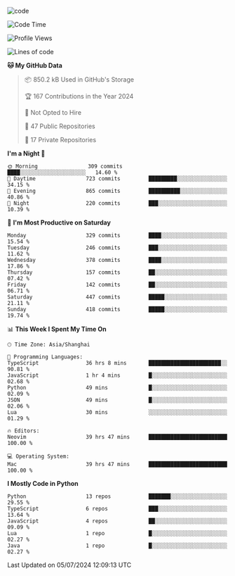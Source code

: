 
<!--
**liuyaanng/liuyaanng** is a ✨ _special_ ✨ repository because its `README.md` (this file) appears on your GitHub profile.

Here are some ideas to get you started:

- 🔭 I’m currently working on ...
- 🌱 I’m currently learning ...
- 👯 I’m looking to collaborate on ...
- 🤔 I’m looking for help with ...
- 💬 Ask me about ...
- 📫 How to reach me: ...
- 😄 Pronouns: ...
- ⚡ Fun fact: ...
-->


![code](https://cdn.jsdelivr.net/gh/liuyaanng/liuyaanng@1.0/code.gif) 

<!--START_SECTION:waka-->
![Code Time](http://img.shields.io/badge/Code%20Time-548%20hrs%205%20mins-blue)

![Profile Views](http://img.shields.io/badge/Profile%20Views-0-blue)

![Lines of code](https://img.shields.io/badge/From%20Hello%20World%20I%27ve%20Written-14.6%20million%20lines%20of%20code-blue)

**🐱 My GitHub Data** 

> 📦 850.2 kB Used in GitHub's Storage 
 > 
> 🏆 167 Contributions in the Year 2024
 > 
> 🚫 Not Opted to Hire
 > 
> 📜 47 Public Repositories 
 > 
> 🔑 17 Private Repositories 
 > 
**I'm a Night 🦉** 

```text
🌞 Morning                309 commits         ████░░░░░░░░░░░░░░░░░░░░░   14.60 % 
🌆 Daytime                723 commits         █████████░░░░░░░░░░░░░░░░   34.15 % 
🌃 Evening                865 commits         ██████████░░░░░░░░░░░░░░░   40.86 % 
🌙 Night                  220 commits         ███░░░░░░░░░░░░░░░░░░░░░░   10.39 % 
```
📅 **I'm Most Productive on Saturday** 

```text
Monday                   329 commits         ████░░░░░░░░░░░░░░░░░░░░░   15.54 % 
Tuesday                  246 commits         ███░░░░░░░░░░░░░░░░░░░░░░   11.62 % 
Wednesday                378 commits         ████░░░░░░░░░░░░░░░░░░░░░   17.86 % 
Thursday                 157 commits         ██░░░░░░░░░░░░░░░░░░░░░░░   07.42 % 
Friday                   142 commits         ██░░░░░░░░░░░░░░░░░░░░░░░   06.71 % 
Saturday                 447 commits         █████░░░░░░░░░░░░░░░░░░░░   21.11 % 
Sunday                   418 commits         █████░░░░░░░░░░░░░░░░░░░░   19.74 % 
```


📊 **This Week I Spent My Time On** 

```text
🕑︎ Time Zone: Asia/Shanghai

💬 Programming Languages: 
TypeScript               36 hrs 8 mins       ███████████████████████░░   90.81 % 
JavaScript               1 hr 4 mins         █░░░░░░░░░░░░░░░░░░░░░░░░   02.68 % 
Python                   49 mins             █░░░░░░░░░░░░░░░░░░░░░░░░   02.09 % 
JSON                     49 mins             █░░░░░░░░░░░░░░░░░░░░░░░░   02.06 % 
Lua                      30 mins             ░░░░░░░░░░░░░░░░░░░░░░░░░   01.29 % 

🔥 Editors: 
Neovim                   39 hrs 47 mins      █████████████████████████   100.00 % 

💻 Operating System: 
Mac                      39 hrs 47 mins      █████████████████████████   100.00 % 
```

**I Mostly Code in Python** 

```text
Python                   13 repos            ███████░░░░░░░░░░░░░░░░░░   29.55 % 
TypeScript               6 repos             ███░░░░░░░░░░░░░░░░░░░░░░   13.64 % 
JavaScript               4 repos             ██░░░░░░░░░░░░░░░░░░░░░░░   09.09 % 
Lua                      1 repo              █░░░░░░░░░░░░░░░░░░░░░░░░   02.27 % 
Java                     1 repo              █░░░░░░░░░░░░░░░░░░░░░░░░   02.27 % 
```




 Last Updated on 05/07/2024 12:09:13 UTC
<!--END_SECTION:waka-->
